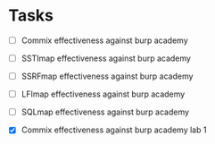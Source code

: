 # Tasks

- [ ] Commix effectiveness against burp academy
- [ ] SSTImap effectiveness against burp academy
- [ ] SSRFmap effectiveness against burp academy
- [ ] LFImap effectiveness against burp academy
- [ ] SQLmap effectiveness against burp academy

- [x] Commix effectiveness against burp academy lab 1
